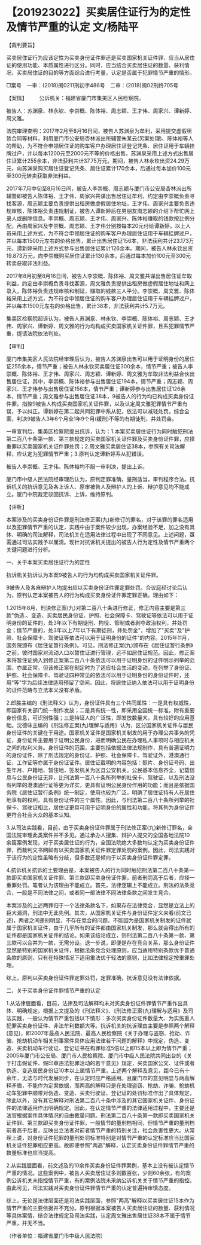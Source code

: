 # 【201923022】买卖居住证行为的定性及情节严重的认定 文/杨陆平

【裁判要旨】

买卖居住证行为应该定性为买卖身份证件罪还是买卖国家机关证件罪，应当从居住证的使用功能、本质属性进行区分。同时，应当结合买卖居住证的数量、获利情况、买卖居住证的目的等方面综合进行考量，认定是否属于犯罪情节严重的情形。

□案号　一审：(2018)闽0211刑初字486号　二审：(2018)闽02刑终705号

【案情】 　　公诉机关：福建省厦门市集美区人民检察院。

被告人：苏渊泉、林永钦、李崇概、陈体裕、周志颖、王才伟、周家兴、谭新婷、周文雅。

法院审理查明：2017年2月至8月16日间，被告人苏渊泉为牟利，采用提交虚假租赁合同等材料，利用厦门市公安局杏林派出所辅警朱某云(另案处理)、陈体裕等人的帮助，为不符合申领居住证的购车客户办理居住证登记凭条、居住证用于车辆挂牌过户，并以每本1200元至2000元不等的价格出售。苏渊泉采用上述方式出售居住证累计255余本，非法获利共计37.75万元。期间，被告人林永钦出资24.29万元，向苏渊泉购买居住证登记凭条、居住证累计170余本，后通过每本加价100元至300元转卖获取非法利益。

2017年7月中旬至8月16日间，被告人李崇概、周志颖与厦门市公安局杏林派出所辅警即被告人陈体裕、王才伟、周家兴共谋出售居住证牟利，约定由李崇概负责寻找客源，周志颖主要负责提供出租房做虚假居住地址，王才伟、周家兴主要负责违规审核，陈体裕负责违规制证，被告人谭新婷后在男朋友周志颖的介绍下帮忙网上录人或删除信息。李崇概、周志颖、王才伟、周家兴、陈体裕赚取的钱款按比例分配，再由周家兴及李崇概、周志颖、王才伟分别按每本20元付给谭新婷。以上人员采用上述方式，为不符合申领居住证的购车客户办理居住证用于车辆挂牌过户，并以每本1500元左右的价格出售，累计出售居住证156本，非法获利共计23.173万元，谭新婷采用上述方式参与出售居住证累计126余本。期间，被告人林永钦出资19.873万元，向李崇概购买居住证累计130余本，后通过每本加价100元至300元转卖获取非法利益。

2017年8月初至8月16日间，被告人李崇概、陈体裕、周文雅共谋出售居住证牟取利益，约定由李崇概负责寻找客源，周文雅负责提供出租房做虚假居住地址和网上录入，陈体裕负责违规审核和制证，赚取的钱款三人平分。李崇概、周文雅、陈体裕采用上述方式，为不符合申领居住证的购车客户办理居住证用于车辆挂牌过户，并以每本1500元左右的价格出售，累计38本，非法获利共计5.7万元。

集美区检察院起诉认为，被告人苏渊泉、林永钦、李崇概、陈体裕、周志颖、王才伟、周家兴、谭新婷、周文雅的行为均构成买卖国家机关证件罪，且系犯罪情节严重，提请法院依法判处。

【审判】

厦门市集美区人民法院经审理后认为，被告人苏渊泉出售可以用于证明身份的居住证255余本，情节严重；被告人林永钦买卖居住证300余本，情节严重；被告人李崇概、陈体裕、王才伟、周家兴、周志颖、谭新婷、周文雅为牟取非法利益合伙出售居住证，其中，李崇概、陈体裕参与出售居住证194本，情节严重；周志颖、周家兴、王才伟参与出售居住证156本，情节严重；谭新婷参与出售居住证126余本，情节严重；周文雅参与出售居住证38本，9被告人的行为均已构成买卖身份证件罪。指控9被告人构成买卖国家机关证件罪，以及认定周文雅犯罪情节严重有误，予以纠正。谭新婷在第二起共同犯罪中系从犯，依法可以减轻处罚。综合全案，判决9被告人3年6个月全1年9个月(缓刑)不等的有期徒刑，并处罚金。

一审宣判后，集美区检察院提出抗诉，认为：1.本案买卖居住证行为同时触犯刑法第二百八十条第一款、第三款规定的买卖国家机关证件罪及买卖身份证件罪，应择重罪以买卖国家机关证件罪处罚；2.周文雅买卖居住证38本，参照有关司法解释，应认定为犯罪情节严重；3.原判认定谭新婷系从犯错误。

被告人李崇概、王才伟、陈体裕均不服一审判决，提出上诉。

厦门市中级人民法院经审理后认为，原判定罪准确，量刑适当，审判程序合法。抗诉机关的抗诉意见及各上诉人、原审被告人及辩护人的上诉、辩护意见均不能成立。厦门中院裁定驳回抗诉、上诉，维持原判。

【评析】

本案涉及的买卖身份证件罪是刑法修正案(九)新修订的罪名，对于该罪的罪名适用以及犯罪情节严重的认定，实践中由于案件较少出现，办案经验不足，加之没有具体、明确的司法解释，司法机关在适用法律过程中出现了不同意见。上述问题，亟需通过司法实践予以厘清。现针对抗诉机关提出的被告人行为定性及情节严重两个关键问题进行分析。

一、关于本案买卖居住证行为的定性

抗诉机关抗诉认为本案9被告人的行为均构成买卖国家机关证件罪。

9被告人及各自辩护人均提出应以买卖身份证件罪定罪处罚。合议庭经讨论后认为，原判认定本案被告人的行为构成买卖身份证件罪定罪正确。理由如下：

1.2015年8月，刑決修正案(九)对第二百八十条进行修正，修正内容主要是第三款"伪造.、变造、买卖居民身份证、护照、社会保障卡、驾驶证等依法可以用于证明身份的证件的，处3年以下有期徒刑、拘役、管制或者剥夺政治权利，并处罚金；情节严重的，处3年以上7年以下有期徒刑，并处罚金"，增加了"买卖"及"护照、社会保障卡、驾驶证等依法可以用于证明身份的证件"的内容。2015年11月，国务院颁布《居住证暂行条例》。可见，刑法修正案(九)颁布在《居住证暂行条例》之前，彼时国家对流动人口以暂住证进行管理，远不如居住证规范。因此，修正案未将暂住证纳入到修正案第二百八十条依法可以用于证明身份的证件明示列举的范围，亦属正常。但该修正案在制定时为了适应社会生活的变动，在列举了身份证、护照、社会保障卡、驾驶证四种常见的依法可以用于证明身份的身份证件时，还用"等"字为后续法律适用预留了空间。因此，将居住证纳入依法可以用于证明身份的证件范畴与立法本义没有矛盾。

2.郎胜主编的《刑法释义》认为，身份证件具有三个共同属性：一是具有权威性，即国家有关部门统一制作发放；二是具有统一性，即采用全国统一标准，附有重要身份信息，可识别性强；三是持证人的广泛性，即发放数量大，具有较好的应用基础。沈德咏主编的《刑法修正案(九)理解与适用》认为，区分国家机关证件与居民身份证件的关键在于用途。国家机关证件是国家机关制发的用于办理公共事务的凭证，身份证件主要用于证明公民身份，进而明确公民在办理私人事项时与相应机关之间的权利义务。身份证件的范围，主要包括依据法律法规制作，具有普遍证明力的身份证件，除了刑法规定的身份证、护照、社会保障卡、驾驶证外，港澳通行证、工作证等亦属于身份证证件。居住证载明的内容包括：照片、身份证号码、出生年月、户籍地、暂住地，签发机关为区县公安机关。公民基本信息齐全，记载信息与公民身份证无异，比刑法第一百八十条所列举的社保卡、驾驶证，以及刑法没有列举的港澳通行证等更为详实，更具有证明公民身份作用的功能；而且是依据国务院《居住证暂行条例》统一制定，使用也较为广泛，明确了居住证持有人在居住地享有的权利，具有身份证件的三个属性。因此，与刑法第二百八十条所列举的社保卡、驾驶证相比，居住证更具可用于证明身份的属性和功能，将其列为身份证件更符合社会大众的基本认知。

3.从司法实践看，目前，由于买卖身份证件罪属于刑法修正案(九)新修订罪名，全国法院审理此类案件并不多见。通过承办人搜集、辩护人提交的全国各地法院10余篇案例发现，对于买卖居住证的行为，全国法院绝大多数均认定为买卖身份证件罪，而裁判文书网鲜有以买卖国家机关证件罪定罪处罚的案例。因此，司法实践对于该行为的定性虽略有分歧，但多数还是倾向于以买卖身份证件罪定罪。

4.抗诉机关抗诉的土要理由是，本案被告人的行为同时触犯刑法第二百八十条第一款即买卖国家机关证件罪、第三款即买卖身份证件罪，前者刑罚高于后者，应择一重罪处罚。笔者认为该理由不能成立。首先，法律逻辑上不能成立。刑法的法条竞合，一般是不同法律之间，或者同一部法律不同法律条款之间发生竞合。

本案涉及的上述两罪归于一个法律条款名下，如果存在法律竞合，显然是立法上的巨大漏洞，刑法中无此先例。其次，从国家机关证件与身份证件定义来看(前文已述)，两者之间差别明显，不存在竞合的问题。不能因为是国家机关制发的证件就属于国家机关证件，由于几乎所有的证件都由国家机关制发，那么就会得出所有的证件都是国家机关证件的结论。如果该结论成立，则刑法第二百八十条第一款、第三款可以合并为一款，无需分设。退一步说，即便是存在竞合关系，那么身份证件显然是特别的国家机关证件，根据法条竞合处理原则，应当适用特别条款优于普通条款的原则，只有在特殊情况下适用重法优于轻法的原则，比如法律规定按重罪处理。

综上，原判以买卖身份证件罪定罪处罚，定罪准确，抗诉意见没有法律依据。

二、关于买卖身份证件罪情节严重的认定

1.从法律层面看，目前，法律及司法解释均未对买卖身份证件罪情节严重作出具体、明确规定。根据上文提及的《刑法释义》、《刑法修正案(九)理解与适用》及司法实践，一般认为情节严重包括以下情形：多次买卖身份证件数量大、为实施重人犯罪买卖身份证件、非法牟利数额大等。抗诉机关的抗诉理由主要是参照两个解释(意见)，即2007年最卨人民法院、最高人民检察院《关于办理与盗窃、抢劫、诈骗、抢劫机动车相关刑事案件具体应用法律若干问题的解释》中规定，伪造、变造、买卖机动车行驶证、登记证书在构罪标准5倍以上即15本以上即为情节严重；2005年厦门市公安局、厦门市人民检察院、厦门市中级人民法院共同出台的《关于打击假证件、假印章违法犯罪活动的若干意见》规定，买卖国家公文、证件或者伪造、变造居民身份证10本以上属情节严重。上述两个解释及意见，距今已有十余年，无法与时代发展同步，在认定时应严格适用。且厦门市的意见明显与两高解释矛盾，不能作为定案依据，而两高的解释只是在处理盗窃、抢劫、诈骗、抢劫机动车犯罪中顺带对伪造、变造、买卖行驶证、登记证的处罚标准作出了具体规定，除此以外，没有其它解释对刑法第二百八十条中涉及的其它国家机关证件、身份证件的法律适用作出明确规定。因此，在认定情节严重的法律适用过程中，主要还是法官根据案件具体情况的自由裁量问题。刑法第二百八十条第一款即买卖国家机关证件罪、第三款即买卖身份证件罪，一般情节的量刑档相同，但情节严重的量刑档前者高于后者，反映出立法者对前者情节严重的特别关注，社会危害性更大。从常理上说，对身份证件犯罪的量刑处罚标准特别是对情节严重的认定标准应当比国家机关证件犯罪相应更高。故即便参照"两高"解释，认定买卖身份证件罪情节严重的数量标准也应当提高。

2.从实践层面看，前文述及的10余件买卖身份证件罪案例，基本上没有被认定情节严重的情况。这些案例中，被告人买卖居住证多则数百张，少则60余张，有的案例公诉机关未指控情节严重，有的案例法院未采纳公诉机关关于情节严重的指控。由此可见，司法实践对买卖身份证件罪情节严重的认定普遍持审慎态度。

综上，无论是法律层面还是司法实践层面，参照"两高"解释以买卖居住证15本作为情节严重的主要依据并不充分。原判根据本案被告人买卖居住证的数量、获利情况等具体案情，结合法律规定及司法实践，认定周文雅出售居住证38本不属于情节严重，并无不当。

（作者单位：福建省厦门市中级人民法院）